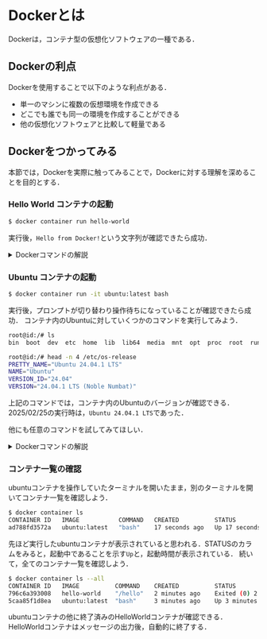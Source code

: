 # Dockerとは
Dockerは，コンテナ型の仮想化ソフトウェアの一種である．

## Dockerの利点
Dockerを使用することで以下のような利点がある．
- 単一のマシンに複数の仮想環境を作成できる
- どこでも誰でも同一の環境を作成することができる
- 他の仮想化ソフトウェアと比較して軽量である

## Dockerをつかってみる
本節では，Dockerを実際に触ってみることで，Dockerに対する理解を深めることを目的とする．

### Hello World コンテナの起動
~~~bash
$ docker container run hello-world
~~~
実行後，`Hello from Docker!`という文字列が確認できたら成功．

<details><summary>Dockerコマンドの解説</summary>

~~~bash
$ docker container run [options] (Image) [command]
~~~
`docker container run`は，Docker Imageからコンテナを作成するためのコマンドである．
指定された`hello-world`イメージが自分のデバイスの中に存在しない場合は，Docker hubから自動的にダウンロードされる．
</details>

### Ubuntu コンテナの起動
~~~bash
$ docker container run -it ubuntu:latest bash
~~~
実行後，プロンプトが切り替わり操作待ちになっていることが確認できたら成功．
コンテナ内のUbuntuに対していくつかのコマンドを実行してみよう．

~~~bash
root@id:/# ls
bin  boot  dev  etc  home  lib  lib64  media  mnt  opt  proc  root  run  sbin  srv  sys  tmp  usr  var
~~~

~~~bash
root@id:/# head -n 4 /etc/os-release
PRETTY_NAME="Ubuntu 24.04.1 LTS"
NAME="Ubuntu"
VERSION_ID="24.04"
VERSION="24.04.1 LTS (Noble Numbat)"
~~~

上記のコマンドでは，コンテナ内のUbuntuのバージョンが確認できる．2025/02/25の実行時は，`Ubuntu 24.04.1 LTS`であった．

他にも任意のコマンドを試してみてほしい．

<details><summary>Dockerコマンドの解説</summary>

`-it`は，コンテナに対して，対話操作を行うためのオプションである．
また，指定するImageを`ubuntu:latest`としたが，`:`以降はTag情報を指定する．Tagには一般的にバージョン情報やイメージのサイズなどの情報が含まれることが多く，Tagを指定することで任意のイメージを指定できる．Tagを省略した場合や今回のように指定した場合は，`:latest`Tagが用いられる．これは一般的に最新のバージョンを指定するため，研究に使用するなどの目的でバージョンを指定する必要がある場合は，適切なTagの指定を推奨する．
</details>

### コンテナ一覧の確認
ubuntuコンテナを操作していたターミナルを開いたまま，別のターミナルを開いてコンテナ一覧を確認しよう．

~~~bash
$ docker container ls
CONTAINER ID   IMAGE           COMMAND   CREATED          STATUS          PORTS     NAMES
ad788fd3572a   ubuntu:latest   "bash"    17 seconds ago   Up 17 seconds             sad_curie
~~~

先ほど実行したubuntuコンテナが表示されていると思われる．STATUSのカラムをみると，起動中であることを示す`Up`と，起動時間が表示されている．
続いて，全てのコンテナ一覧を確認しよう．

~~~bash
$ docker container ls --all
CONTAINER ID   IMAGE          COMMAND    CREATED          STATUS                      PORTS   NAMES
796c6a393008   hello-world    "/hello"   2 minutes ago    Exited (0) 2 minutes ago            elated_bell
5caa85f1d8ea   ubuntu:latest  "bash"     3 minutes ago    Up 3 minutes                        jovial_burnell
~~~

ubuntuコンテナの他に終了済みのHelloWorldコンテナが確認できる．HelloWorldコンテナはメッセージの出力後，自動的に終了する．